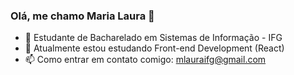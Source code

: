 ### Olá, me chamo Maria Laura 👋

- 🔭 Estudante de Bacharelado em Sistemas de Informação - IFG
- 🌱 Atualmente estou estudando Front-end Development (React)
- 📫 Como entrar em contato comigo: mlauraifg@gmail.com

<!--
**mariialauraa/mariialauraa** is a ✨ _special_ ✨ repository because its `README.md` (this file) appears on your GitHub profile.

Here are some ideas to get you started:

- 🔭 I’m currently working on ...
- 🌱 I’m currently learning ...
- 👯 I’m looking to collaborate on ...
- 🤔 I’m looking for help with ...
- 💬 Ask me about ...
- 📫 How to reach me: ...
- 😄 Pronouns: ...
- ⚡ Fun fact: ...
-->
